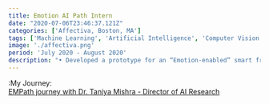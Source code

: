 ```yaml
---
title: Emotion AI Path Intern
date: "2020-07-06T23:46:37.121Z"
categories: ['Affectiva, Boston, MA']
tags: ['Machine Learning', 'Artificial Intelligence', 'Computer Vision', 'Affective Computing', 'Mentoring', 'Education', 'Internship']
image: './affectiva.png'
period: 'July 2020 - August 2020'
description: "• Developed a prototype for an “Emotion-enabled” smart fridge, detecting the available food inside a refrigerator, and the mood of the user with the \"Affectiva Facial Expression Recognition SDK\" to suggest the food intake accordingly <br/>• Trained the VGG-16 food classifier on Freiburg Grocery dataset with the accuracy of 76.16% <br/>• Implemented a multiclass incremental learner classifier decision tree which correlates the mood of the user and what food they are picking up from the fridge <br/>• Became familiar with the market analysis, pitching the project idea, patent creation and honed the technical aspects of data acquisition, data synthesis, affect analysis, and personalization from facial analysis"  
---
```


:My Journey:<br/>
<a href='https://mysurestart.com/case-study'>EMPath journey with Dr. Taniya Mishra - Director of AI Research</a><br/>